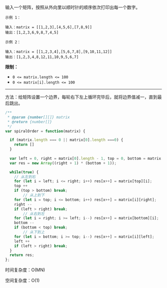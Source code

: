 输入一个矩阵，按照从外向里以顺时针的顺序依次打印出每一个数字。

```
示例 1：

输入：matrix = [[1,2,3],[4,5,6],[7,8,9]]
输出：[1,2,3,6,9,8,7,4,5]
```

 ```
 示例 2：
 
 输入：matrix = [[1,2,3,4],[5,6,7,8],[9,10,11,12]]
 输出：[1,2,3,4,8,12,11,10,9,5,6,7]
 ```

**限制：**

- `0 <= matrix.length <= 100`
- `0 <= matrix[i].length <= 100`

---

方法：给矩阵设置一个边界，每轮右下左上循环完毕后，就将边界值减一，直到最后跳出。

```javascript
/**
 * @param {number[][]} matrix
 * @return {number[]}
 */
var spiralOrder = function(matrix) {

  if (matrix.length === 0 || matrix[0].length ===0) {
    return []
  }
  
  var left = 0, right = matrix[0].length - 1, top = 0, bottom = matrix.length - 1, x = 0;
  var res = new Array((right + 1) * (bottom + 1));

  while(true) {
    // 从左到右
    for (let i = left; i <= right; i++) res[x++] = matrix[top][i];
    top ++
    if (top > bottom) break;
		// 从上到下
    for (let i = top; i <= bottom; i++) res[x++] = matrix[i][right];
    right --
    if (left > right) break;
		// 从右到左
    for (let i = right; i >= left; i--) res[x++] = matrix[bottom][i];
    bottom --
    if (bottom < top) break;
		// 从下到上
    for (let i = bottom; i >= top; i--) res[x++] = matrix[i][left];
    left ++
    if (left > right) break;
  }
  return res;
};
```

时间复杂度：O(MN)

空间复杂度：O(1)

